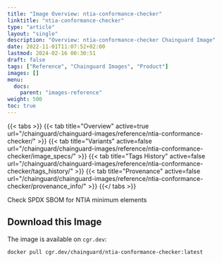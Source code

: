 ```yaml
---
title: "Image Overview: ntia-conformance-checker"
linktitle: "ntia-conformance-checker"
type: "article"
layout: "single"
description: "Overview: ntia-conformance-checker Chainguard Image"
date: 2022-11-01T11:07:52+02:00
lastmod: 2024-02-16 00:30:51
draft: false
tags: ["Reference", "Chainguard Images", "Product"]
images: []
menu: 
  docs: 
    parent: "images-reference"
weight: 500
toc: true
---
```


{{< tabs >}}
{{< tab title="Overview" active=true url="/chainguard/chainguard-images/reference/ntia-conformance-checker/" >}}
{{< tab title="Variants" active=false url="/chainguard/chainguard-images/reference/ntia-conformance-checker/image_specs/" >}}
{{< tab title="Tags History" active=false url="/chainguard/chainguard-images/reference/ntia-conformance-checker/tags_history/" >}}
{{< tab title="Provenance" active=false url="/chainguard/chainguard-images/reference/ntia-conformance-checker/provenance_info/" >}}
{{</ tabs >}}



<!--overview:start-->
Check SPDX SBOM for NTIA minimum elements
<!--overview:end-->

<!--getting:start-->
## Download this Image
The image is available on `cgr.dev`:

```
docker pull cgr.dev/chainguard/ntia-conformance-checker:latest
```
<!--getting:end-->

<!--body:start-->
<!--body:end-->

